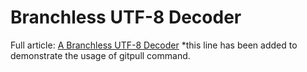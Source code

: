 # Branchless UTF-8 Decoder

Full article:
[A Branchless UTF-8 Decoder](http://nullprogram.com/blog/2017/10/06/)
*this line has been added to demonstrate the usage of gitpull command.
